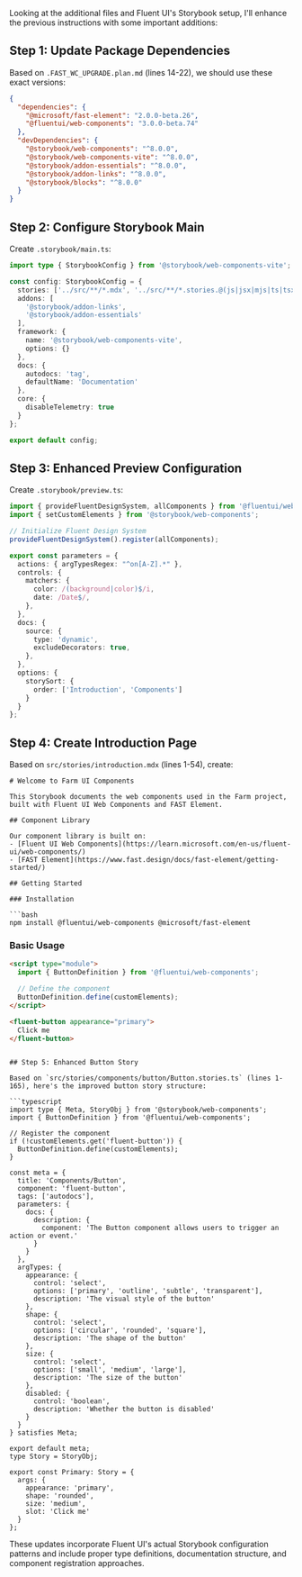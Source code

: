 Looking at the additional files and Fluent UI's Storybook setup, I'll enhance the previous instructions with some important additions:

## Step 1: Update Package Dependencies

Based on `.FAST_WC_UPGRADE.plan.md` (lines 14-22), we should use these exact versions:

```json
{
  "dependencies": {
    "@microsoft/fast-element": "2.0.0-beta.26",
    "@fluentui/web-components": "3.0.0-beta.74"
  },
  "devDependencies": {
    "@storybook/web-components": "^8.0.0",
    "@storybook/web-components-vite": "^8.0.0",
    "@storybook/addon-essentials": "^8.0.0",
    "@storybook/addon-links": "^8.0.0",
    "@storybook/blocks": "^8.0.0"
  }
}
```

## Step 2: Configure Storybook Main

Create `.storybook/main.ts`:

```typescript
import type { StorybookConfig } from '@storybook/web-components-vite';

const config: StorybookConfig = {
  stories: ['../src/**/*.mdx', '../src/**/*.stories.@(js|jsx|mjs|ts|tsx)'],
  addons: [
    '@storybook/addon-links',
    '@storybook/addon-essentials'
  ],
  framework: {
    name: '@storybook/web-components-vite',
    options: {}
  },
  docs: {
    autodocs: 'tag',
    defaultName: 'Documentation'
  },
  core: {
    disableTelemetry: true
  }
};

export default config;
```

## Step 3: Enhanced Preview Configuration

Create `.storybook/preview.ts`:

```typescript
import { provideFluentDesignSystem, allComponents } from '@fluentui/web-components';
import { setCustomElements } from '@storybook/web-components';

// Initialize Fluent Design System
provideFluentDesignSystem().register(allComponents);

export const parameters = {
  actions: { argTypesRegex: "^on[A-Z].*" },
  controls: {
    matchers: {
      color: /(background|color)$/i,
      date: /Date$/,
    },
  },
  docs: {
    source: {
      type: 'dynamic',
      excludeDecorators: true,
    },
  },
  options: {
    storySort: {
      order: ['Introduction', 'Components']
    }
  }
};
```

## Step 4: Create Introduction Page

Based on `src/stories/introduction.mdx` (lines 1-54), create:

```markdown:src/stories/introduction.mdx
# Welcome to Farm UI Components

This Storybook documents the web components used in the Farm project, built with Fluent UI Web Components and FAST Element.

## Component Library

Our component library is built on:
- [Fluent UI Web Components](https://learn.microsoft.com/en-us/fluent-ui/web-components/)
- [FAST Element](https://www.fast.design/docs/fast-element/getting-started/)

## Getting Started

### Installation

```bash
npm install @fluentui/web-components @microsoft/fast-element
```

### Basic Usage

```html
<script type="module">
  import { ButtonDefinition } from '@fluentui/web-components';

  // Define the component
  ButtonDefinition.define(customElements);
</script>

<fluent-button appearance="primary">
  Click me
</fluent-button>
```
```

## Step 5: Enhanced Button Story

Based on `src/stories/components/button/Button.stories.ts` (lines 1-165), here's the improved button story structure:

```typescript
import type { Meta, StoryObj } from '@storybook/web-components';
import { ButtonDefinition } from '@fluentui/web-components';

// Register the component
if (!customElements.get('fluent-button')) {
  ButtonDefinition.define(customElements);
}

const meta = {
  title: 'Components/Button',
  component: 'fluent-button',
  tags: ['autodocs'],
  parameters: {
    docs: {
      description: {
        component: 'The Button component allows users to trigger an action or event.'
      }
    }
  },
  argTypes: {
    appearance: {
      control: 'select',
      options: ['primary', 'outline', 'subtle', 'transparent'],
      description: 'The visual style of the button'
    },
    shape: {
      control: 'select',
      options: ['circular', 'rounded', 'square'],
      description: 'The shape of the button'
    },
    size: {
      control: 'select',
      options: ['small', 'medium', 'large'],
      description: 'The size of the button'
    },
    disabled: {
      control: 'boolean',
      description: 'Whether the button is disabled'
    }
  }
} satisfies Meta;

export default meta;
type Story = StoryObj;

export const Primary: Story = {
  args: {
    appearance: 'primary',
    shape: 'rounded',
    size: 'medium',
    slot: 'Click me'
  }
};
```

These updates incorporate Fluent UI's actual Storybook configuration patterns and include proper type definitions, documentation structure, and component registration approaches.

